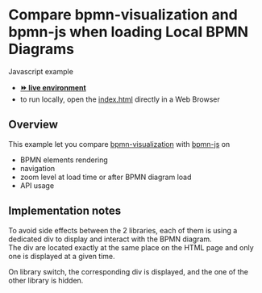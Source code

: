 # Compare bpmn-visualization and bpmn-js when loading Local BPMN Diagrams

Javascript example
- [__⏩ live environment__](https://cdn.statically.io/gh/process-analytics/bpmn-visualization-examples/master/examples/misc/compare-with-bpmn-js/index.html)
- to run locally, open the [index.html](index.html) directly in a Web Browser


## Overview

This example let you compare [bpmn-visualization](https://github.com/process-analytics/bpmn-visualization-js) with [bpmn-js](https://github.com/bpmn-io/bpmn-js/) on
- BPMN elements rendering
- navigation
- zoom level at load time or after BPMN diagram load
- API usage


## Implementation notes

To avoid side effects between the 2 libraries, each of them is using a dedicated div to display and interact with the BPMN
diagram. \
The div are located exactly at the same place on the HTML page and only one is displayed at a given time.

On library switch, the corresponding div is displayed, and the one of the other library is hidden.
